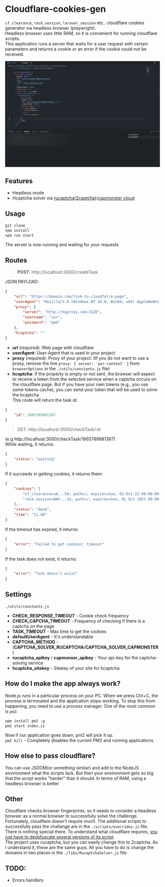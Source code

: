 # Cloudflare-cookies-gen
`cf_clearance`, `rack.session`, `laravel_session` etc.. cloudflare cookies generator via headless browser (playwright).  
Headless browser uses little RAM, so it is convenient for running cloudflare scripts.  
This application runs a server that waits for a user request with certain parameters and returns a cookie or an error if the cookie could not be received.
<p align="center">
  <img src="./repo/cloudflare-cookies-gen.gif">
</p>  

## Features
- Headless mode
- Hcaptcha solver via [rucaptcha](https://rucaptcha.com/ "rucaptcha")([2captcha](https://2captcha.com/ "2captcha"))/[capmonster cloud](https://capmonster.cloud/ "capmonster cloud")

## Usage
```
git clone
npm install
npm run start
```
The server is now running and waiting for your requests


## Routes
> **POST**: http://localhost:3000/createTask  

JSON PAYLOAD:
```JSON
{
    "url": "https://domain.com/link-to-cloudfalre-page",
    "userAgent": "Mozilla/5.0 (Windows NT 10.0; Win64; x64) AppleWebKit/537.36 (KHTML, like Gecko) Chrome/105.0.0.0 Safari/537.36",
    "proxy": {
        "server": "http://myproxy.com:3128",
        "username": "usr",
        "password": "pwd"
    },
    "hcaptcha": ""
}
```
- **url** (required): Web page with cloudflare
- **userAgent**: User-Agent that is used in your project
- **proxy** (required): Proxy of your project. (If you do not want to use a proxy, remove the line `proxy: { server: 'per-context' }` from `browserOptions` in the `./utils/constants.js` file)
- **hcaptcha**: If the property is empty or not sent, the browser will expect to receive a token from the selected service when a captcha occurs on the cloudflare page. But if you have your own tokens (e.g., you use some tokens cache), you can send your token that will be used to solve the hcaptcha  
This route will return the task id: 
```JSON
{
    "id": 1665789881367
}
```  

> GET: http://localhost:3000/checkTask/:id 

(e.g http://localhost:3000/checkTask/1665789881367)  
While waiting, it returns:
```JSON
{
    "status": "waiting"
}
```
If it succeeds in getting cookies, it returns them:
```JSON
{
    "cookies": [
        "cf_clearance=uA...50; path=/; expires=Sun, 01-Oct-23 00:00:00 GMT; domain=.domain.com; HttpOnly; Secure; SameSite=None",
        "rack.session=BAh...1d; path=/; expires=Sun, 01 Oct 2023 00:00:00 GMT; HttpOnly; SameSite=Lax; secure"
    ],
    "status": "done",
    "time": "11.40"
}
```
If the timeout has expired, it returns:
```JSON
{
    "error": "Failed to get cookies: timeout"
}
```
If the task does not exist, it returns:
```JSON
{
    "error": "Task doesn't exist"
}
```
## Settings  
`./utils/constants.js`

- **CHECK_RESPONSE_TIMEOUT** - Cookie check frequency
- **CHECK_CAPCHA_TIMEOUT** - Frequency of checking if there is a captcha on the page
- **TASK_TIMEOUT** - Max time to get the cookies
- **defaultUserAgent** - It's understandable
- **CAPTCHA_METHOD** - (**CAPTCHA_SOLVER_RUCAPTCHA**/**CAPTCHA_SOLVER_CAPMONSTER**)
- **rucaptcha_apikey** / **capmonser_apikey** - Your api-key for the captcha-solving service
- **hcaptcha_sitekey** - Sitekey of your site for hcaptcha  

## How do I make the app always work?
Node.js runs in a particular process on your PC. When we press Ctrl+C, the process is terminated and the application stops working. To stop this from happening, you need to use a process manager. One of the most common is `pm2`:
```
npm install pm2 -g 
pm2 start index.js
```
Now if our application goes down, pm2 will pick it up.  
```pm2 kill``` - Completely disables the current PM2 and running applications.

## How else to pass cloudflare?  
You can use JSDOM(or something similar) and add to the NodeJS environment what the scripts lack. But then your environment gets so big that the script works "harder" than it should. In terms of RAM, using a headless browser is better

## Other
Cloudflare checks browser fingerprints, so it needs to consider a headless browser as a normal browser to successfully solve the challenge. Fortunately, cloudflare doesn't require much. The additional scripts to successfully pass the challange are in the `./scripts/overrides.js` file. There is nothing special there. To understand what cloudflare requires, [you just have to deobfuscate several versions of its script](https://github.com/rastvl/cloudflare-main-challenge-deobfuscator "deobfuscate").  
The project uses rucaptcha, but you can easily change this to 2captcha. As I understand it, these are the same guys. All you have to do is change the domains in two places in the `./libs/RucaptchaSolver.js` file.  


## TODO:
- Errors handlers
